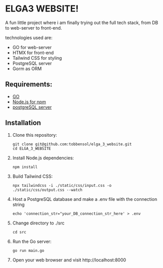 # ELGA3 WEBSITE!

A fun little project where i am finally trying out the full tech stack, from DB to web-server to front-end.

technologies used are:

- GO for web-server
- HTMX for front-end
- Tailwind CSS for styling
- PostgreSQL server
- Gorm as ORM

## Requirements:

- [GO](https://go.dev/dl/)
- [Node.js for npm](https://nodejs.org/en/download)
- [postgreSQL server](https://www.postgresql.org/download/)

## Installation

1. Clone this repository:
   ```
   git clone git@github.com:tobbensol/elga_3_website.git
   cd ELGA_3_WEBSITE
   ```
2. Install Node.js dependencies:
   ```
   npm install
   ```
3. Build Tailwind CSS:
   ```
   npx tailwindcss -i ./static/css/input.css -o ./static/css/output.css --watch
   ```
4. Host a PostgreSQL database and make a .env file with the connection string

   ```
   echo 'connection_str="your_DB_connection_str_here' > .env
   ```

5. Change directory to ./src

   ```
   cd src
   ```

6. Run the Go server:
   ```
   go run main.go
   ```
7. Open your web browser and visit http://localhost:8000
